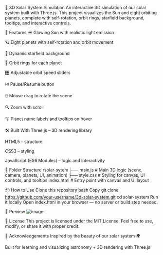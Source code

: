 🌌 3D Solar System Simulation
An interactive 3D simulation of our solar system built with Three.js. This project visualizes the Sun and eight orbiting planets, complete with self-rotation, orbit rings, starfield background, tooltips, and interactive controls.

🚀 Features
☀️ Glowing Sun with realistic light emission

🪐 Eight planets with self-rotation and orbit movement

🌌 Dynamic starfield background

🧭 Orbit rings for each planet

🎛️ Adjustable orbit speed sliders

⏯️ Pause/Resume button

🖱️ Mouse drag to rotate the scene

🔍 Zoom with scroll

🪧 Planet name labels and tooltips on hover

🛠️ Built With
Three.js – 3D rendering library

HTML5 – structure

CSS3 – styling

JavaScript (ES6 Modules) – logic and interactivity

📁 Folder Structure
/solar-sytem
├── main.js        # Main 3D logic (scene, camera, planets, UI, animation)
├── style.css      # Styling for canvas, UI controls, and tooltips
index.html         # Entry point with canvas and UI layout


📦 How to Use
Clone this repository
bash
Copy
git clone https://github.com/your-username/3d-solar-system.git
cd solar-system
Run it locally
Open index.html in your browser — no server or build step needed.


📸 Preview
![image](https://github.com/user-attachments/assets/21de3f63-97aa-4eb7-aad4-be07c7479417)


📄 License
This project is licensed under the MIT License.
Feel free to use, modify, or share it with proper credit.

🙌 Acknowledgements
Inspired by the beauty of our solar system 🌍

Built for learning and visualizing astronomy + 3D rendering with Three.js
